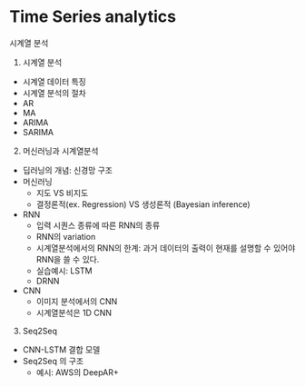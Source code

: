 # Time Series analytics
시계열 분석 

1. 시계열 분석 
  - 시계열 데이터 특징
  - 시계열 분석의 절차
  - AR
  - MA
  - ARIMA
  - SARIMA


2. 머신러닝과 시계열분석
  - 딥러닝의 개념: 신경망 구조
  - 머신러닝 
    - 지도 VS 비지도
    - 결정론적(ex. Regression) VS 생성론적 (Bayesian inference)
  - RNN
    - 입력 시퀀스 종류에 따른 RNN의 종류
    - RNN의 variation
    - 시계열분석에서의 RNN의 한계: 과거 데이터의 출력이 현재를 설명할 수 있어야 RNN을 쓸 수 있다.
    - 실습예시: LSTM
    - DRNN
  - CNN
    - 이미지 분석에서의 CNN
    - 시계열분석은 1D CNN



3. Seq2Seq
  - CNN-LSTM 결합 모델
  - Seq2Seq 의 구조
    - 예시: AWS의 DeepAR+
